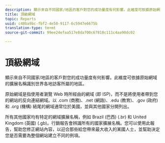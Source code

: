 ```yaml
---
description: 顯示來自不同國家/地區的客戶對您的成功量度有何影響。此維度可依據原始網域的擴展名稱識別世界各地訪客所屬的地區。
title: 頂級網域
topic: Reports
uuid: c40ba9bc-fbf2-4e50-9117-6c5947e6675b
translation-type: tm+mt
source-git-commit: 99ee24efaa517e8da700c67818c111c4aa90dc02

---
```



# 頂級網域

顯示來自不同國家/地區的客戶對您的成功量度有何影響。此維度可依據原始網域的擴展名稱識別世界各地訪客所屬的地區。

原始網域是指使用者瀏覽 Web 時所經由的網域 (即 ISP)，而不是將使用者帶到您的網站的反向連結網域。以 .com (商務)、.net (網路)、.edu (教育)、.gov (政府) 和 .org (機構) 結尾的網域通常位於美國，並與其他國家分開列出。

所有其他國家均有特定的網域擴展名稱，例如 Brazil (巴西) (.br) 和 United Kingdom (英國) (.gb)。行銷報告會辨識所有的國家擴展名稱。您可以使用此報告，幫助您修正網站內容，以迎合那些給您帶來最大收入的某國人士，並幫助決定您是否需要為整個網站建立不同的例項。
